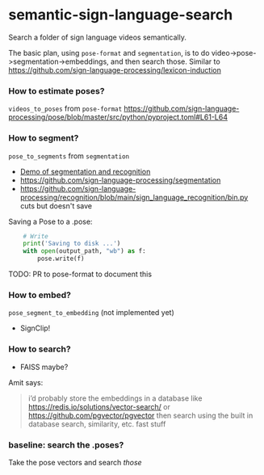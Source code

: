 # semantic-sign-language-search
Search a folder of sign language videos semantically.

The basic plan, using `pose-format` and `segmentation`, is to do video->pose->segmentation->embeddings, and then search those. 
Similar to https://github.com/sign-language-processing/lexicon-induction


### How to estimate poses?
`videos_to_poses` from `pose-format`
https://github.com/sign-language-processing/pose/blob/master/src/python/pyproject.toml#L61-L64

### How to segment?
`pose_to_segments` from `segmentation`
* [Demo of segmentation and recognition](https://colab.research.google.com/drive/1CKlXVI3vP0NKZDZZ_I-Qb_wSHt2cw4VT#scrollTo=20_nuF7w3d4N)
* https://github.com/sign-language-processing/segmentation
* https://github.com/sign-language-processing/recognition/blob/main/sign_language_recognition/bin.py cuts but doesn't save

Saving a Pose to a .pose:
```python
    # Write
    print('Saving to disk ...')
    with open(output_path, "wb") as f:
        pose.write(f)
```
TODO: PR to pose-format to document this

### How to embed?
`pose_segment_to_embedding` (not implemented yet)
* SignClip!

### How to search?
* FAISS maybe?

Amit says: 
> i’d probably store the embeddings in a database like https://redis.io/solutions/vector-search/ or https://github.com/pgvector/pgvector
then search using the built in database search, similarity, etc. fast stuff

### baseline: search the .poses?
Take the pose vectors and search _those_
